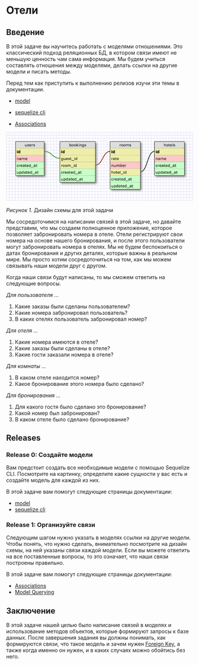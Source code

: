 # Отели

## Введение
В этой задаче вы научитесь работать с моделями отношениями. Это классический подход реляционных БД, в котором связи имеют не меньшую ценность чам сама информация.  Мы будем учиться составлять отношения между моделями, делать ссылки на другие модели и писать методы.

Перед тем как приступить к выполнению релизов изучи эти темы в документации.

- [model]

- [sequelize cli]

- [Associations]


![](hotels_schema.png)

*Рисунок 1*. Дизайн схемы для этой задачи

Мы сосредоточимся на написании связей в этой задаче, но давайте представим, что мы создаем полноценное приложение, которое позволяет забронировать номера в отеле. Отели регистрируют свои номера на основе нашего бронирования, и после этого пользователи могут забронировать номера в отелях. Мы не будем беспокоиться о датах бронирования и других деталях, которые важны в реальном мире. Мы просто хотим сосредоточиться на том, как мы можем связывать наши модели друг с другом.

Когда наши связи будут написаны, то мы сможем ответить на следующие вопросы.

*Для пользователя ...*

1. Какие заказы были сделаны пользователем?
2. Какие номера забронировал пользователь?
3. В каких отелях пользователь забронировал номер?

*Для отеля ...*

1. Какие номера имеются в отеле?
2. Какие заказы были сделаны в отеле?
3. Какие гости заказали номера в отеле?

*Для комнаты ...*

1. В каком отеле находится номер?
2. Какое бронирование этого номера было сделано?

*Для бронирования ...*

1. Для какого гостя было сделано это бронирование?
2. Какой номер был забронирован?
3. В каком отеле было сделано бронирование?

## Releases

### Release 0: Создайте модели
Вам предстоит создать все необходимые модели с помощью Sequelize CLI. Посмотрите на картинку, определите какие сущности у вас есть и создайте модель для каждой из них.

В этой задаче вам помогут следующие страницы документации:
- [model]
- [sequelize cli]


### Release 1: Организуйте связи
Следующим шагом нужно указать в моделях ссылки на другие модели. Чтобы понять, что нужно сделать, внимательно посмотрите на дизайн схемы, на ней указаны связи каждой модели. 
Если вы можете ответить на все поставленные вопросы, то это означает, что наши связи построены правильно.

В этой задаче вам помогут следующие страницы документации:
- [Associations]
- [Model Querying]

<!--
### Release 1: Так ли нужны ссылки?
Подумайте, как можно реорганизовать структуру вашей БД. Постарайтесь добиться того, чтобы для ответа на большинство вышеприведенных вопросов нужно было взаимодействовать лишь с одной коллекцией. Вам нужно денормализовать вашу БД. Такой подход наиболее близок для документоориентированных БД. 
-->

## Заключение

В этой задаче нашей целью было написание связей в моделях и использование методов объектов, которые формируют запросы к базе данных. После завершения задания вы должны понимать, как формируются связи, что такое модель и зачем нужен [Foreign Key](https://postgrespro.ru/docs/postgresql/12/tutorial-fk), а также когда именно он нужен, и в каких случаях можно обойтись без него.

[model]: https://sequelize.org/master/manual/model-querying-basics.html
[sequelize cli]: https://sequelize.org/master/manual/migrations.html
[Associations]: https://sequelize.org/master/manual/assocs.html
[Model Querying]: https://sequelize.org/master/manual/model-querying-basics.html


